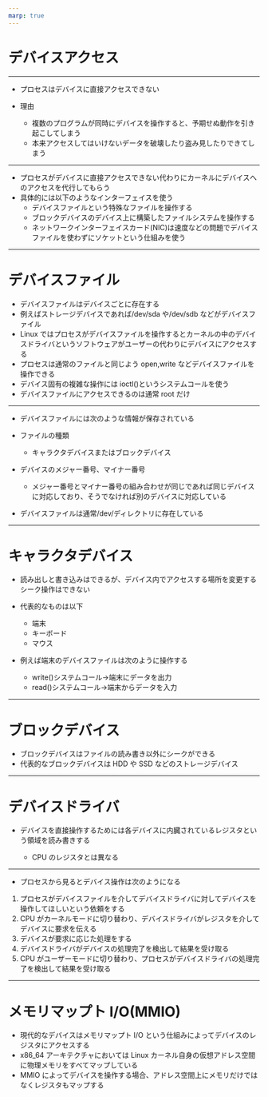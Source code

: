 ```yaml
---
marp: true
---
```


# デバイスアクセス

---

- プロセスはデバイスに直接アクセスできない
- 理由

  - 複数のプログラムが同時にデバイスを操作すると、予期せぬ動作を引き起こしてしまう
  - 本来アクセスしてはいけないデータを破壊したり盗み見したりできてしまう

---

- プロセスがデバイスに直接アクセスできない代わりにカーネルにデバイスへのアクセスを代行してもらう
- 具体的には以下のようなインターフェイスを使う
  - デバイスファイルという特殊なファイルを操作する
  - ブロックデバイスのデバイス上に構築したファイルシステムを操作する
  - ネットワークインターフェイスカード(NIC)は速度などの問題でデバイスファイルを使わずにソケットという仕組みを使う

---

# デバイスファイル

- デバイスファイルはデバイスごとに存在する
- 例えばストレージデバイスであれば/dev/sda や/dev/sdb などがデバイスファイル
- Linux ではプロセスがデバイスファイルを操作するとカーネルの中のデバイスドライバというソフトウェアがユーザーの代わりにデバイスにアクセスする
- プロセスは通常のファイルと同じよう open,write などデバイスファイルを操作できる
- デバイス固有の複雑な操作には ioctl()というシステムコールを使う
- デバイスファイルにアクセスできるのは通常 root だけ

---

- デバイスファイルには次のような情報が保存されている
- ファイルの種類
  - キャラクタデバイスまたはブロックデバイス
- デバイスのメジャー番号、マイナー番号

  - メジャー番号とマイナー番号の組み合わせが同じであれば同じデバイスに対応しており、そうでなければ別のデバイスに対応している

- デバイスファイルは通常/dev/ディレクトリに存在している

---

# キャラクタデバイス

- 読み出しと書き込みはできるが、デバイス内でアクセスする場所を変更するシーク操作はできない
- 代表的なものは以下

  - 端末
  - キーボード
  - マウス

- 例えば端末のデバイスファイルは次のように操作する
  - write()システムコール->端末にデータを出力
  - read()システムコール->端末からデータを入力

---

# ブロックデバイス

- ブロックデバイスはファイルの読み書き以外にシークができる
- 代表的なブロックデバイスは HDD や SSD などのストレージデバイス

---

# デバイスドライバ

- デバイスを直接操作するためには各デバイスに内臓されているレジスタという領域を読み書きする

  - CPU のレジスタとは異なる

---

- プロセスから見るとデバイス操作は次のようになる

1. プロセスがデバイスファイルを介してデバイスドライバに対してデバイスを操作してほしいという依頼をする
1. CPU がカーネルモードに切り替わり、デバイスドライバがレジスタを介してデバイスに要求を伝える
1. デバイスが要求に応じた処理をする
1. デバイスドライバがデバイスの処理完了を検出して結果を受け取る
1. CPU がユーザーモードに切り替わり、プロセスがデバイスドライバの処理完了を検出して結果を受け取る

---

# メモリマップト I/O(MMIO)

- 現代的なデバイスはメモリマップト I/O という仕組みによってデバイスのレジスタにアクセスする
- x86_64 アーキテクチャにおいては Linux カーネル自身の仮想アドレス空間に物理メモリをすべてマップしている
- MMIO によってデバイスを操作する場合、アドレス空間上にメモリだけではなくレジスタもマップする
